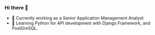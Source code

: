 ### Hi there 👋
- 🔭 Currently working as a Senior Application Management Analyst
- 🌱 Learning Python for API development with Django Framework, and PostGreSQL.

<!--
**Gabriel707/Gabriel707** is a ✨ _special_ ✨ repository because its `README.md` (this file) appears on your GitHub profile.

Here are some ideas to get you started:

- 🔭 I’m currently working as a Senior Application Management Analyst
- 🌱 I’m currently learning Python for API development with Django Framework, and PostGreSQL
- 😄 Pronouns: He/Him

-->
